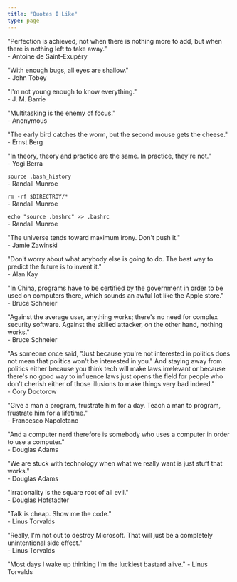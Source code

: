 ```yaml
---
title: "Quotes I Like"
type: page
---
```



"Perfection is achieved, not when there is nothing more to add, but when there is nothing left to take away."  
\- Antoine de Saint-Exupéry

"With enough bugs, all eyes are shallow."  
\- John Tobey

"I'm not young enough to know everything."  
\- J. M. Barrie

"Multitasking is the enemy of focus."  
\- Anonymous

"The early bird catches the worm, but the second mouse gets the cheese."  
\- Ernst Berg

"In theory, theory and practice are the same. In practice, they're not."  
\- Yogi Berra

`source .bash_history`  
\- Randall Munroe

`rm -rf $DIRECTROY/*`  
\- Randall Munroe

`echo "source .bashrc" >> .bashrc`  
\- Randall Munroe

"The universe tends toward maximum irony. Don't push it."  
\- Jamie Zawinski

"Don't worry about what anybody else is going to do. The best way to predict the future is to invent it."  
\- Alan Kay

"In China, programs have to be certified by the government in order to be used on computers there, which sounds an awful lot like the Apple store."  
\- Bruce Schneier

"Against the average user, anything works; there's no need for complex security software. Against the skilled attacker, on the other hand, nothing works."  
\- Bruce Schneier

"As someone once said, "Just because you're not interested in politics does not mean that politics won't be interested in you." And staying away from politics either because you think tech will make laws irrelevant or because there's no good way to influence laws just opens the field for people who don't cherish either of those illusions to make things very bad indeed."  
\- Cory Doctorow

"Give a man a program, frustrate him for a day. Teach a man to program, frustrate him for a lifetime."  
\- Francesco Napoletano

"And a computer nerd therefore is somebody who uses a computer in order to use a computer."  
\- Douglas Adams

"We are stuck with technology when what we really want is just stuff that works."  
\- Douglas Adams

"Irrationality is the square root of all evil."  
\- Douglas Hofstadter

"Talk is cheap. Show me the code."  
\- Linus Torvalds

"Really, I'm not out to destroy Microsoft. That will just be a completely unintentional side effect."  
\- Linus Torvalds

"Most days I wake up thinking I'm the luckiest bastard alive."
\- Linus Torvalds

